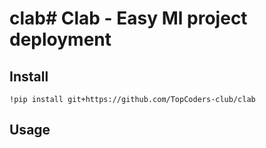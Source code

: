 # clab# Clab - Easy Ml project deployment

## Install

```
!pip install git+https://github.com/TopCoders-club/clab
```

## Usage

